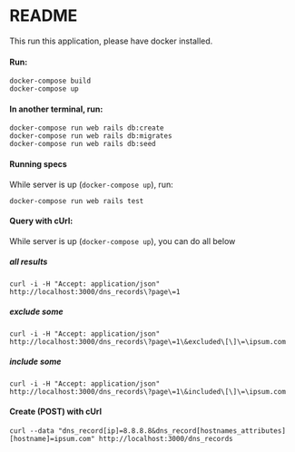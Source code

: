 # README

This run this application, please have docker installed.

#### Run:

```
docker-compose build
docker-compose up
```

#### In another terminal, run:

```
docker-compose run web rails db:create
docker-compose run web rails db:migrates
docker-compose run web rails db:seed
```

#### Running specs

While server is up (`docker-compose up`), run:

```
docker-compose run web rails test
```


#### Query with cUrl:

While server is up (`docker-compose up`), you can do all below

##### all results
```
curl -i -H "Accept: application/json" http://localhost:3000/dns_records\?page\=1
```

##### exclude some
```
curl -i -H "Accept: application/json" http://localhost:3000/dns_records\?page\=1\&excluded\[\]\=\ipsum.com
```

##### include some
```
curl -i -H "Accept: application/json" http://localhost:3000/dns_records\?page\=1\&included\[\]\=\ipsum.com
```

#### Create (POST) with cUrl
```
curl --data "dns_record[ip]=8.8.8.8&dns_record[hostnames_attributes][hostname]=ipsum.com" http://localhost:3000/dns_records
```
